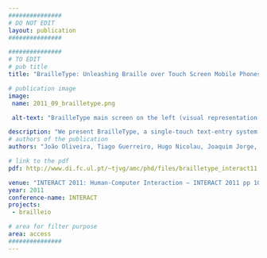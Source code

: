 ```yaml
---
###############
# DO NOT EDIT
layout: publication
###############

###############
# TO EDIT
# pub title
title: "BrailleType: Unleashing Braille over Touch Screen Mobile Phones"

# publication image
image:
 name: 2011_09_brailletype.png

 alt-text: "BrailleType main screen on the left (visual representation of the six target zones was added for illustration). Middle screen shows the letter ‘r’ marked and ready to be accepted. The image on the right shows a user writing the letter ‘r’ with BrailleType."

description: "We present BrailleType, a single-touch text-entry system for touch screen devices. BrailleType allows the blind user to enter text as if he was writing Braille using the traditional 6-dot matrix code. We performed a user study with fifteen blind subjects, to assess this method’s performance against Apple’s VoiceOver approach. BrailleType although slower, was significantly easier and less error prone" 
# authors of the publication
authors: "João Oliveira, Tiago Guerreiro, Hugo Nicolau, Joaquim Jorge, and Daniel Gonçalves"

# link to the pdf
pdf: http://www.di.fc.ul.pt/~tjvg/amc/phd/files/brailletype_interact11.pdf

venue: "INTERACT 2011: Human-Computer Interaction – INTERACT 2011 pp 100-107"
year: 2011
conference-name: INTERACT
projects:
 - brailleio

# area for filter purpose
area: access
###############
---
```

